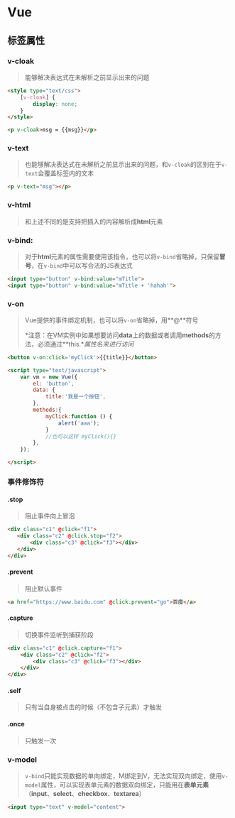 # Vue

## 标签属性

### v-cloak

> 能够解决表达式在未解析之前显示出来的问题

```html
<style type="text/css">
    [v-cloak] {
        display: none;
    }
</style>

<p v-cloak>msg = {{msg}}</p>
```

### v-text

> 也能够解决表达式在未解析之前显示出来的问题，和`v-cloak`的区别在于`v-text`会覆盖标签内的文本

```html
<p v-text="msg"></p>
```

### v-html

> 和上述不同的是支持把插入的内容解析成**html**元素

### v-bind:

> 对于**html**元素的属性需要使用该指令，也可以将`v-bind`省略掉，只保留**冒号**，在`v-bind`中可以写合法的JS表达式

```html
<input type="button" v-bind:value="mTitle">
<input type="button" v-bind:value="mTitle + 'hahah'">
```

### v-on

> Vue提供的事件绑定机制，也可以将`v-on`省略掉，用**@**符号
>
> *注意：在VM实例中如果想要访问**data**上的数据或者调用**methods**的方法，必须通过**this.**属性名来进行访问*

```html
<button v-on:click='myClick'>{{title}}</button>

<script type="text/javascript">
    var vm = new Vue({
        el: 'button',
        data: {
            title:'我是一个按钮',
        },
        methods:{
            myClick:function () {
                alert('aaa');
            }
            //也可以这样 myClick(){}
        },
    });

</script>
```

### 事件修饰符

#### .stop

> 阻止事件向上冒泡

 ```html
<div class="c1" @click="f1">
    <div class="c2" @click.stop="f2">
        <div class="c3" @click="f3"></div>
    </div>
</div>
 ```

#### .prevent

> 阻止默认事件

```html
<a href="https://www.baidu.com" @click.prevent="go">百度</a>
```

#### .capture

> 切换事件监听到捕获阶段

```html
<div class="c1" @click.capture="f1">
    <div class="c2" @click="f2">
        <div class="c3" @click="f3"></div>
    </div>
</div>
```

#### .self

> 只有当自身被点击的时候（不包含子元素）才触发

#### .once

> 只触发一次

### v-model

> `v-bind`只能实现数据的单向绑定，M绑定到V，无法实现双向绑定，使用`v-model`属性，可以实现表单元素的数据双向绑定，只能用在**表单元素**（**input**、**select**、**checkbox**、**textarea**）

```html
<input type="text" v-model="content">
```






